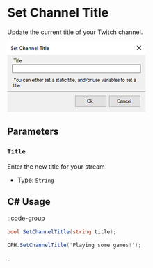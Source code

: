 # Set Channel Title
Update the current title of your Twitch channel.

![Preview](assets/set-channel-title.png)

## Parameters
### `Title`
Enter the new title for your stream

- Type: `String`

## C# Usage

::code-group
  ```csharp [Method]
  bool SetChannelTitle(string title);
  ```
  ```csharp [Example]
  CPH.SetChannelTitle('Playing some games!');
  ```
::